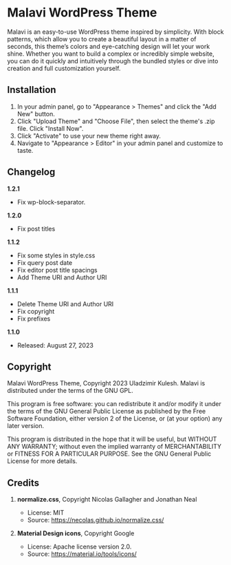 # Malavi WordPress Theme

Malavi is an easy-to-use WordPress theme inspired by simplicity. With block patterns, which allow you to create a beautiful layout in a matter of seconds, this theme’s colors and eye-catching design will let your work shine. Whether you want to build a complex or incredibly simple website, you can do it quickly and intuitively through the bundled styles or dive into creation and full customization yourself.

## Installation

1. In your admin panel, go to "Appearance > Themes" and click the "Add New" button.
2. Click "Upload Theme" and "Choose File", then select the theme's .zip file. Click "Install Now".
3. Click "Activate" to use your new theme right away.
4. Navigate to "Appearance > Editor" in your admin panel and customize to taste.

## Changelog

**1.2.1**
* Fix wp-block-separator.

**1.2.0**
* Fix post titles

**1.1.2**
* Fix some styles in style.css
* Fix query post date
* Fix editor post title spacings
* Add Theme URI and Author URI

**1.1.1**
* Delete Theme URI and Author URI
* Fix copyright
* Fix prefixes

**1.1.0**
* Released: August 27, 2023

## Copyright

Malavi WordPress Theme, Copyright 2023 Uladzimir Kulesh.
Malavi is distributed under the terms of the GNU GPL.

This program is free software: you can redistribute it and/or modify
it under the terms of the GNU General Public License as published by
the Free Software Foundation, either version 2 of the License, or
(at your option) any later version.

This program is distributed in the hope that it will be useful,
but WITHOUT ANY WARRANTY; without even the implied warranty of
MERCHANTABILITY or FITNESS FOR A PARTICULAR PURPOSE. See the
GNU General Public License for more details.

## Credits

1. **normalize.css**, Copyright Nicolas Gallagher and Jonathan Neal
   * License: MIT
   * Source: https://necolas.github.io/normalize.css/

2. **Material Design icons**, Copyright Google
   * License: Apache license version 2.0.
   * Source: https://material.io/tools/icons/
